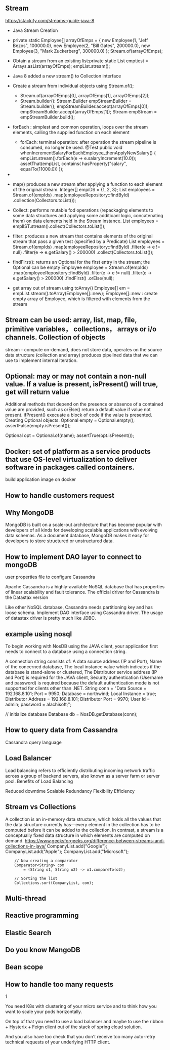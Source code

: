 ## Stream
https://stackify.com/streams-guide-java-8 

- Java Stream Creation
- private static Employee[] arrayOfEmps = {
    new Employee(1, "Jeff Bezos", 100000.0),
    new Employee(2, "Bill Gates", 200000.0),
    new Employee(3, "Mark Zuckerberg", 300000.0)
    }; Stream.of(arrayOfEmps);
  

- Obtain a stream from an existing list:private static List<Employee> emptiest = Arrays.asList(arrayOfEmps); empList.stream();
- Java 8 added a new stream() to Collection interface
- Create a stream from individual objects using Stream.of();
  - Stream.of(arrayOfEmps[0], arrayOfEmps[1], arrayOfEmps[2]); 
  - Stream.builder(): Stream.Builder<Employee> empStreamBuilder = Stream.builder();
    empStreamBuilder.accept(arrayOfEmps[0]);
    empStreamBuilder.accept(arrayOfEmps[1]);
    Stream<Employee> empStream = empStreamBuilder.build();
- forEach : simplest and common operation, loops over the stream elements, calling the supplied function on each element 
   - forEach: terminal operation: after operation the stream pipeline is consumed, no longer be used.
    @Test
    public void whenIncrementSalaryForEachEmployee_thenApplyNewSalary() {
  empList.stream().forEach(e -> e.salaryIncrement(10.0));
  assetThat(empList, contains(
  hasProperty("salary", equalTo(11000.0))
  ));
- 
  
- map() produces a new stream after applying a function to each element of the original stream. 
  Integer[] empiDS = {1, 2, 3};
  List<Employee> employees = Stream.of(empIds)
  .map(employeeRepository::findById)
  .collection(Collectors.toList());
- Collect: performs mutable fod operations (repackaging elements to some data structures and applying
  some additioanl logic, concatenating them) on data elements held in the Stream instance.
    List<Employee> employees = emplIST.stream().collect(Collectors.toList());
  
- filter: produces a new stream that contains elements of the original stream that pass a given test (specified by a Predicate)
 List<Employee> employees = Stream.of(empIds)
  .map(employeeRepository::findById)
  .filter(e -> e != null)
  .filter(e -> e.getSalary() > 200000)
  .collect(Collectors.toList());
  
- findFirst(): returns an Optional for the first entry in the stream; the Optional can be empty
    Employee employee = Stream.of(empIds)
  .map(employeeRepository::findById)
  .filter(e -> e != null) 
  .filter(e -> e.getSalary() > 200000)
  .findFirst()
  .orElse(null);
  
- get array out of stream using toArray()
    Employee[] em = empList.stream().toArray(Employee[]::new);
  Employee[]::new  : create empty array of Employee, which is filtered with elements from the stream

## Stream can be used: array, list, map, file, primitive variables， collections， arrays or i/o channels. Collection of objects
stream - compute on-demand, does not store data, operates on the source data structure (collection and array) produces pipelined data that we can use to implement internal iteration.

## Optional: may or may not contain a non-null value. If a value is present, isPresent() will true, get will return value
Additional methods that depend on the presence or absence of a contained value are provided, such as orElse() return a default value if value not present. ifPresent() execuate a block of code if the value is presented.
Creating Optional objects: Optional<String> empty = Optional.empty();
assertFalse(empty.isPresent()); 

Optional<String> opt = Optional.of(name);
assertTrue(opt.isPresent()); 

## Docker: set of platform as a service products that use OS-level virtualization to deliver software in packages called containers.
build application image on docker 

## How to handle customers request 

## Why MongoDB 
MongoDB is built on a scale-out architecture that has become popular with developers 
of all kinds for developing scalable applications with evolving data schemas.
As a document database, MongoDB makes it easy for developers to store structured or unstructured data.

## How to implement DAO layer to connect to mongoDB 
user properties file to configure Cassandra 

Apache Cassandra is a highly-available NoSQL database that has properties of linear scalability and fault tolerance.
The official driver for Cassandra is the Datastax version

Like other NoSQL database, Cassandra needs partitioning key and has loose schema.
Implement DAO interface using Cassandra driver. The usage of datastax driver is pretty much like JDBC.

## example using nosql
To begin working with NosDB using the JAVA client, your application first needs to connect to a database using a connection string.

A connection string consists of:
A data source address (IP and Port),
Name of the concerned database,
The local instance value which indicates if the database is stand-alone or clustered,
The Distributor service address (IP and Port) is required for the JAVA client,
Security authentication (Username and password) is required because the default authentication mode is not supported for clients other than .NET.
String conn = "Data Source = 192.168.8.101; Port = 9950; Database = northwind; Local Instance = true; Distributor Address = 192.168.8.101; Distributor Port = 9970; User Id = admin; password = alachisoft;";

// initialize database
Database db = NosDB.getDatabase(conn);



## How to query data from Cassandra
Cassandra query language

## Load Balancer 
Load balancing refers to efficiently distributing incoming network traffic across a group of backend servers, also known as a server farm or server pool.
Benefits of Load Balancing

Reduced downtime
Scalable
Redundancy
Flexibility
Efficiency


## Stream vs Collections 
A collection is an in-memory data structure, which holds all the values that the data structure currently has—every element in the collection has to be computed before it can be added to the collection. In contrast, a stream is a conceptually fixed data structure in which elements are computed on demand.
https://www.geeksforgeeks.org/difference-between-streams-and-collections-in-java/
CompanyList.add("Google");
CompanyList.add("Apple");
CompanyList.add("Microsoft");

        // Now creating a comparator
        Comparator<String> com
            = (String o1, String o2) -> o1.compareTo(o2);
 
        // Sorting the list
        Collections.sort(CompanyList, com);

## Multi-thread 

## Reactive programming 

## Elastic Search 

## Do you know MangoDB 

## Bean scope 


## How to handle too many requests 
1

You need K8s with clustering of your micro service and to think how you want to scale your pods horizontally.

On top of that you need to use a load balancer and maybe to use the ribbon + Hysterix + Feign client out of the stack of spring cloud solution.

And you also have too check that you don't receive too many auto-retry technical requests of your underlying HTTP client.
